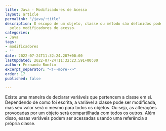 ```yaml
---
title: Java - Modificadores de Acesso
layout: article
permalink: "/java/:title"
description: O escopo de um objeto, classe ou método são definidos pode ser alterado
  pelos modificadores de acesso.
categories:
- Java
tags:
- modificadores
- ''
date: 2022-07-24T11:32:24.207+00:00
lastUpdated: 2022-07-24T11:32:23.591+00:00
author: Fernando Bonfim
excerpt_separator: "<!--more-->"
order: 17
published: false

---
```

Existe uma maneira de declarar variáveis que pertencem a classe em si. Dependendo de como foi escrita, a variável a classe pode ser modificada, mas seu valor será o mesmo para todos os objetos. Ou seja, as alterações provocadas por um objeto será compartilhada com todos os outros. Além disso, essas variáveis podem ser acessadas usando uma referência a própria classe.